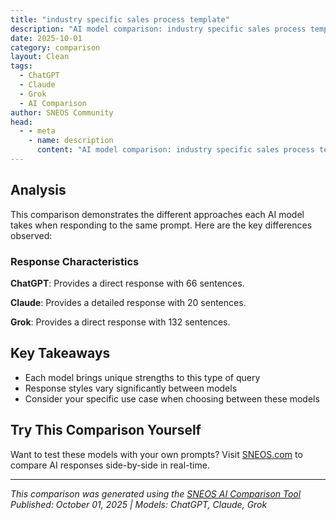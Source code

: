 ```yaml
---
title: "industry specific sales process template"
description: "AI model comparison: industry specific sales process template..."
date: 2025-10-01
category: comparison
layout: Clean
tags:
  - ChatGPT
  - Claude
  - Grok
  - AI Comparison
author: SNEOS Community
head:
  - - meta
    - name: description
      content: "AI model comparison: industry specific sales process template..."
---
```


<ChatComparison
  title="industry specific sales process template"
  prompt="industry specific sales process template"
  :responses='{"ChatGPT": "Certainly! Here\u2019s a versatile and customizable **Industry-Specific Sales Process Template** that you can adapt to various industries. I\u2019ll provide a general framework along with notes on tailoring it to specific industries.\n\n---\n\n## Industry-Specific Sales Process Template\n\n### 1. **Lead Generation and Prospecting**\n- **Objective:** Identify potential customers who fit the target profile.\n- **Activities:**\n - Research industry-specific leads (e.g., trade shows, industry databases, LinkedIn groups).\n - Use marketing campaigns tailored to industry pain points.\n - Qualify leads based on industry-specific criteria (company size, vertical, need).\n- **Tools:** CRM, industry directories, data providers.\n\n### 2. **Initial Contact**\n- **Objective:** Establish communication and gather preliminary information.\n- **Activities:**\n - Outreach via email, phone, social media, or in-person at industry events.\n - Introduce your company and value proposition tailored to industry challenges.\n - Ask initial qualifying questions about the prospect\u2019s current setup and pain points.\n- **Tips:** Use industry terminology and show understanding of their business.\n\n### 3. **Needs Assessment / Discovery**\n- **Objective:** Deeply understand the prospect\u2019s specific needs, challenges, and goals.\n- **Activities:**\n - Conduct detailed conversations/interviews.\n - In industries like tech, gather technical specs; in healthcare, understand compliance needs; in manufacturing, focus on scalability and process efficiency.\n - Identify decision-makers and influencers specific to that industry\u2019s buying committee.\n- **Deliverable:** Documented needs assessment.\n\n### 4. **Solution Development and Presentation**\n- **Objective:** Propose a tailored solution that matches the industry problem.\n- **Activities:**\n - Customize product/service features to address industry-specific issues.\n - Prepare demos, prototypes, or case studies relevant to industry use cases.\n - Present ROI and benefits using industry benchmarks and success stories.\n- **Tools:** Tailored sales presentations, proposal software.\n\n### 5. **Handling Objections and Negotiation**\n- **Objective:** Address concerns and align on terms that meet industry standards.\n- **Activities:**\n - Anticipate common industry objections (e.g., regulatory compliance, integration with legacy systems).\n - Provide evidence, testimonials, and risk mitigation strategies.\n - Negotiate pricing, contracts, and service levels reflecting industry norms.\n- **Key Point:** Understand industry regulations that may affect the deal.\n\n### 6. **Closing**\n- **Objective:** Obtain commitment to purchase.\n- **Activities:**\n - Confirm the decision-makers\u2019 approval.\n - Finalize agreements and contracts with necessary industry-specific legal/review steps.\n - Provide a clear timeline for delivery/implementation.\n- **Tip:** Use industry-specific incentives or financing options as applicable.\n\n### 7. **Implementation and Follow-up**\n- **Objective:** Ensure successful onboarding and satisfaction.\n- **Activities:**\n - Coordinate with technical, support, or consulting teams familiar with the industry.\n - Provide training and resources tailored to industry users.\n - Schedule follow-up meetings to track progress and address issues.\n- **Deliverable:** Customer success plan relevant to industry workflows.\n\n### 8. **Account Management and Upselling**\n- **Objective:** Build long-term relationships and expand business.\n- **Activities:**\n - Monitor customer usage and satisfaction within industry-specific KPIs.\n - Introduce upgrades, new features, or complementary products suited for the industry.\n - Solicit referrals and testimonials from satisfied industry clients.\n- **Tools:** Customer success platforms, automated engagement systems.\n\n---\n\n## Example: Industry-Specific Notes\n\n| Industry | Key Focus Area in Sales Process | Example Adaptation |\n|-------------------|-----------------------------------------------------------------|----------------------------------------------------|\n| Manufacturing | Emphasize process efficiency, scalability, ROI calculations. | Include plant-floor demos, compliance with safety standards. |\n| Healthcare | Highlight compliance (HIPAA), data security, patient outcomes. | Use case studies showing improved patient care or workflow. |\n| Technology | Focus on technical integration, scalability, innovation. | Offer product trials, detailed technical specs. |\n| Financial Services| Emphasize risk management, regulatory adherence, ROI. | Provide regulatory compliance assurances, security details. |\n| Retail | Focus on customer experience, inventory management solutions. | Highlight POS integrations, customer analytics demos. |\n\n---\n\nIf you let me know your specific industry, I can tailor this template further!", "Claude": "# Industry-Specific Sales Process Template\n\n## Template Overview\nThis template provides a structured framework that can be adapted for different industries while maintaining core sales methodology principles.\n\n---\n\n## \uD83C\uDFAF **INDUSTRY: [Insert Your Industry]**\n\n### **Sales Cycle Length:** [X days/weeks/months]\n### **Average Deal Size:** $[Amount]\n### **Key Decision Makers:** [List typical roles]\n\n---\n\n## **STAGE 1: PROSPECTING \u0026 LEAD QUALIFICATION**\n\n### **Activities:**\n- [ ] Market research and target identification\n- [ ] Lead scoring using industry-specific criteria\n- [ ] Initial outreach via preferred industry channels\n- [ ] Social selling on relevant platforms\n\n### **Industry-Specific Considerations:**\n- **Regulatory factors:** [List compliance requirements]\n- **Seasonal patterns:** [Note buying cycles]\n- **Industry events/triggers:** [Trade shows, regulations, etc.]\n\n### **Qualification Criteria (BANT\u002B):**\n- **Budget:** $[Range] allocated for [solution type]\n- **Authority:** [Specific decision-maker titles]\n- **Need:** [Industry-specific pain points]\n- **Timeline:** [Typical implementation timeframes]\n- **Industry fit:** [Specific requirements/certifications]\n\n### **Exit Criteria:** \n\u2705 Qualified lead meets [X] of [Y] criteria\n\n---\n\n## **STAGE 2: INITIAL DISCOVERY**\n\n### **Objectives:**\n- Understand current state and challenges\n- Identify key stakeholders\n- Assess technical/regulatory requirements\n- Build rapport and credibility\n\n### **Discovery Questions (Industry-Specific):**\n1. **Current Process:** \u0022How do you currently handle [industry process]?\u0022\n2. **Pain Points:** \u0022What are your biggest challenges with [industry issue]?\u0022\n3. **Compliance:** \u0022What regulatory requirements must you meet?\u0022\n4. **Integration:** \u0022What systems/tools are you currently using?\u0022\n5. **Success Metrics:** \u0022How do you measure success in [area]?\u0022\n\n### **Tools/Resources:**\n- [ ] Industry assessment questionnaire\n- [ ] Competitive analysis template\n- [ ] ROI calculator (industry-specific)\n\n### **Exit Criteria:** \n\u2705 Complete discovery report with identified needs and stakeholders\n\n---\n\n## **STAGE 3: TECHNICAL/DETAILED EVALUATION**\n\n### **Activities:**\n- [ ] Product demonstration (industry-focused)\n- [ ] Technical deep-dive sessions\n- [ ] Proof of concept/pilot program\n- [ ] Compliance verification\n- [ ] Reference calls with similar clients\n\n### **Industry Deliverables:**\n- [ ] Technical requirements document\n- [ ] Compliance checklist\n- [ ] Implementation timeline\n- [ ] Risk assessment\n- [ ] ROI projection\n\n### **Stakeholder Engagement:**\n- **Technical buyers:** [Specific concerns/needs]\n- **Economic buyers:** [Budget/ROI focus]\n- **End users:** [Usability/training needs]\n- **Compliance/Legal:** [Regulatory requirements]\n\n### **Exit Criteria:** \n\u2705 Technical fit confirmed and stakeholders aligned\n\n---\n\n## **STAGE 4: PROPOSAL \u0026 NEGOTIATION**\n\n### **Proposal Components:**\n1. **Executive Summary** (industry context)\n2. **Current State Analysis**\n3. **Proposed Solution** (industry-specific features)\n4. **Implementation Plan** (phased approach)\n5. **Investment \u0026 ROI** (industry benchmarks)\n6. **Risk Mitigation** (compliance/security)\n7. **Success Metrics** (KPIs relevant to industry)\n8. **Next Steps**\n\n### **Common Negotiation Points:**\n- [ ] Pricing/payment terms\n- [ ] Implementation timeline\n- [ ] Service level agreements\n- [ ] Compliance guarantees\n- [ ] Training and support\n- [ ] Customization requirements\n\n### **Industry Objections \u0026 Responses:**\n| **Objection** | **Response Strategy** |\n|---------------|----------------------|\n| \u0022Too expensive\u0022 | ROI calculator with industry benchmarks |\n| \u0022Not compliant\u0022 | Certification documentation |\n| \u0022Too complex\u0022 | Phased implementation plan |\n| \u0022No budget this year\u0022 | Cost of inaction analysis |\n\n### **Exit Criteria:** \n\u2705 Proposal submitted and initial feedback received\n\n---\n\n## **STAGE 5: CLOSING \u0026 CONTRACT**\n\n### **Activities:**\n- [ ] Address final objections\n- [ ] Contract review and negoti", "Grok": "Creating an industry-specific sales process template requires tailoring the general sales framework to the unique characteristics, challenges, and customer behaviors of a particular industry. Below, I\u0027ll outline a generic sales process template and then explain how to adapt it for a few specific industries. You can customize this further based on the industry you\u0027re targeting.\n\n---\n\n### General Sales Process Template\nA structured sales process typically includes the following stages:\n\n1. **Prospecting \u0026 Lead Generation**\n - Identify potential customers who fit your target audience.\n - Use tools, databases, referrals, and marketing campaigns to generate leads.\n - Research prospects to understand their needs, pain points, and buying potential.\n\n2. **Qualification**\n - Assess whether the lead is a good fit for your product/service.\n - Use qualification frameworks like BANT (Budget, Authority, Need, Timeline) or MEDDIC (Metrics, Economic Buyer, Decision Criteria, Decision Process, Identify Pain, Champion).\n - Prioritize leads based on likelihood of conversion.\n\n3. **Initial Contact \u0026 Relationship Building**\n - Reach out via email, phone, social media, or in-person.\n - Focus on building trust and establishing rapport.\n - Deliver a compelling elevator pitch tailored to the prospect\u2019s needs.\n\n4. **Needs Assessment/Discovery**\n - Ask open-ended questions to uncover the prospect\u2019s challenges, goals, and priorities.\n - Listen actively and document key insights.\n - Identify how your product/service can solve their problems.\n\n5. **Presentation \u0026 Solution Offering**\n - Present your product/service as a tailored solution to their needs.\n - Highlight unique value propositions, benefits, and ROI.\n - Use case studies, testimonials, or demos to build credibility.\n\n6. **Handling Objections**\n - Anticipate and address concerns or hesitations (price, competition, timing, etc.).\n - Provide clear, honest responses and focus on value over cost.\n\n7. **Closing the Deal**\n - Use closing techniques (e.g., assumptive close, urgency close) to finalize the sale.\n - Negotiate terms, pricing, and contracts if necessary.\n - Ensure all parties are aligned and sign agreements.\n\n8. **Follow-Up \u0026 Post-Sale Support**\n - Check in with the customer to ensure satisfaction.\n - Offer onboarding, training, or support as needed.\n - Request feedback or reviews and ask for referrals.\n\n9. **Account Management \u0026 Upselling**\n - Maintain long-term relationships with clients.\n - Identify opportunities for upselling or cross-selling additional products/services.\n - Monitor client satisfaction and address issues proactively.\n\n---\n\n### Industry-Specific Adaptations\nBelow are examples of how to modify the general sales process for specific industries:\n\n#### 1. Technology/Software Industry (B2B SaaS)\n- **Prospecting \u0026 Lead Generation**: Focus on inbound marketing (content like whitepapers, webinars) and outbound efforts (LinkedIn outreach, cold emails). Target specific roles like IT managers or CTOs using tools like ZoomInfo or LinkedIn Sales Navigator.\n- **Qualification**: Use frameworks like MEDDIC to assess technical fit, decision-making process, and integration needs. Check if they have the infrastructure to support your software.\n- **Needs Assessment**: Focus on technical pain points (e.g., inefficiencies in current systems) and scalability needs. Discuss integration with existing tools.\n- **Presentation**: Emphasize security features, scalability, and customer support. Provide live demos or free trials to showcase functionality.\n- **Handling Objections**: Address concerns about data security, downtime, or cost with case studies or ROI calculators.\n- **Closing**: Offer flexible pricing models (monthly/annual subscriptions) and highlight long-term cost savings.\n- **Post-Sale**: Provide detailed onboarding and 24/7 customer support. Schedule regular check-ins to discuss updates or new features.\n\n#### 2. Real Estate Industry\n- **Prospecting \u0026 Lead Generation**: Leverage local networking events, open houses, online ads (Zillow, social media), and referrals from past clients. Build a strong personal brand in the community.\n- **Qualification**: Determine the client\u2019s budget, desired location, timeline, and specific needs (e.g., family size, amenities). Assess whether they\u2019re pre-approved for a mortgage.\n- **Initial Contact**: Build trust by being approachable and knowledgeable about the local market. Personalize communication to show you understand their lifestyle goals.\n- **Needs Assessment**: Ask about must-haves (e.g., number of bedrooms, proximity to schools) and dealbreakers.\n- **Presentation**: Show properties that match their criteria through virtual or in-person tours. Highlight market trends and future appreciation potential.\n- **Handling Objections**: Address concerns about pricing or location by comparing similar properties and emphasizing long-term value.\n- **Closing**: Guide clients through offers, negotiations, and paperwork. Work closely with lenders and title companies to finalize the deal.\n- **Post-Sale**: Follow up to ensure client satisfaction and ask for referrals or testimonials to build your reputation.\n\n#### 3. Healthcare/Medical Equipment Sales\n- **Prospecting \u0026 Lead Generation**: Target hospitals, clinics, and private practices. Use industry events, trade shows, and partnerships with medical associations to generate leads.\n- **Qualification**: Assess the prospect\u2019s budget, regulatory requirements, and specific medical needs. Verify if they have decision-making authority (e.g., hospital administrators or procurement officers).\n- **Initial Contact**: Focus on credibility by highlighting compliance with regulations (e.g., FDA approval) and your expertise in the healthcare field.\n- **Needs Assessment**: Understand patient care challenges and operational inefficiencies. Ask about equipment replacement cycles or clinical outcomes they want to improve.\n- **Presentation**: Showcase how equipment improves patient outcomes, reduces costs, or meets regulatory standards. Provide clinical trial data or peer reviews.\n- **Handling Objections**: Address concerns about cost with financing options or demonstrate long-term savings. Mitigate worries about training with comprehensive onboarding plans.\n- **Closing**: Navigate complex procurement processes and ensure contracts comply with healthcare regulations.\n- **Post-Sale**: Offer training for staff, maintenance services, and regular follow-ups to ensure the equipment performs as expected.\n\n#### 4. Retail/Consumer Goods (B2C or B2B to Retailers)\n- **Prospecting \u0026 Lead Generation**: For B2C, use social media ads, influencer partnerships, and in-store promotions. For B2B, target retailers through trade shows, cold outreach, or industry directories.\n- **Qualification**: For B2C, assess customer interest and purchasing intent through website behavior or interactions. For B2B, evaluate retailer size, target audience alignment, and shelf-space availability.\n- **Initial Contact**: For B2C, create engaging, emotional campaigns. For B2B, focus on how your product will drive foot traffic and sales for the retailer.\n- **Needs Assessment**: For B2C, understand lifestyle preferences or pain points. For B2B, discuss retailer goals (e.g., margin targets, inventory turnover).\n- **Presentation**: Highlight product features, competitive pricing, and branding. Use samples or in-store demos to create excitement.\n- **Handling Objections**: Address price sensitivity with promotions or bundle offers. For B2B, provide data on consumer demand and competitor performance.\n- **Closing**: For B2C, use urgency (e.g., limited-time offers). For B2B, negotiate terms like minimum order quantities or exclusivity deals.\n- **Post-Sale**: For B2C, encourage repeat purchases with loyalty programs. For B2B, monitor sales performance at retail locations and suggest restocking or marketing support.\n\n---\n\n### How to Customize This Template for Your Industry\n1. **Understand Your Buyer Persona**: Research the typical customer in your industry\u2014demographics, pain points, buying behavior, and decision-making process.\n2. **Map Industry-Specific Touchpoints**: Identify where and how customers interact with your business (e.g., trade shows for industrial equipment, social media for retail).\n3. **Incorporate Industry Language**: Use terminology and metrics relevant to your industry to build credibility (e.g., \u201Cpatient outcomes\u201D in healthcare, \u201Cfoot traffic\u201D in retail).\n4. **Align with Regulations or Standards**: Ensure your process complies with industry-specific laws or certifications (e.g., HIPAA for healthcare, safety standards for manufacturing).\n5. **Leverage Industry Tools**: Use CRMs, analytics, or platforms specific to your industry to streamline the sales process (e.g., MLS for real estate, HubSpot for tech).\n\nIf you have a specific industry in mind, let me know, and I can provide a more detailed customization!"}' 
  published-date="14:54"
/>

## Analysis

This comparison demonstrates the different approaches each AI model takes when responding to the same prompt. Here are the key differences observed:

### Response Characteristics

**ChatGPT**: Provides a direct response with 66 sentences. 

**Claude**: Provides a detailed response with 20 sentences. 

**Grok**: Provides a direct response with 132 sentences. 

## Key Takeaways

- Each model brings unique strengths to this type of query
- Response styles vary significantly between models
- Consider your specific use case when choosing between these models

## Try This Comparison Yourself

Want to test these models with your own prompts? Visit [SNEOS.com](https://sneos.com) to compare AI responses side-by-side in real-time.

---

*This comparison was generated using the [SNEOS AI Comparison Tool](https://sneos.com)*
*Published: October 01, 2025 | Models: ChatGPT, Claude, Grok*

